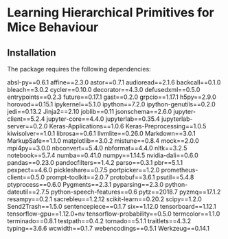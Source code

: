 # Learning Hierarchical Primitives for Mice Behaviour

## Installation

The package requires the following dependencies:

absl-py==0.6.1
affine==2.3.0
astor==0.7.1
audioread==2.1.6
backcall==0.1.0
bleach==3.0.2
cycler==0.10.0
decorator==4.3.0
defusedxml==0.5.0
entrypoints==0.2.3
future==0.17.1
gast==0.2.0
grpcio==1.17.1
h5py==2.9.0
horovod==0.15.1
ipykernel==5.1.0
ipython==7.2.0
ipython-genutils==0.2.0
jedi==0.13.2
Jinja2==2.10
joblib==0.11
jsonschema==2.6.0
jupyter-client==5.2.4
jupyter-core==4.4.0
jupyterlab==0.35.4
jupyterlab-server==0.2.0
Keras-Applications==1.0.6
Keras-Preprocessing==1.0.5
kiwisolver==1.0.1
librosa==0.6.1
llvmlite==0.26.0
Markdown==3.0.1
MarkupSafe==1.1.0
matplotlib==3.0.2
mistune==0.8.4
mock==2.0.0
mpi4py==3.0.0
nbconvert==5.4.0
nbformat==4.4.0
nltk==3.2.5
notebook==5.7.4
numba==0.41.0
numpy==1.14.5
nvidia-dali==0.6.0
pandas==0.23.0
pandocfilters==1.4.2
parso==0.3.1
pbr==5.1.1
pexpect==4.6.0
pickleshare==0.7.5
portpicker==1.2.0
prometheus-client==0.5.0
prompt-toolkit==2.0.7
protobuf==3.6.1
psutil==5.4.8
ptyprocess==0.6.0
Pygments==2.3.1
pyparsing==2.3.0
python-dateutil==2.7.5
python-speech-features==0.6
pytz==2018.7
pyzmq==17.1.2
resampy==0.2.1
sacrebleu==1.2.12
scikit-learn==0.20.2
scipy==1.2.0
Send2Trash==1.5.0
sentencepiece==0.1.7
six==1.12.0
tensorboard==1.12.1
tensorflow-gpu==1.12.0+nv
tensorflow-probability==0.5.0
termcolor==1.1.0
terminado==0.8.1
testpath==0.4.2
tornado==5.1.1
traitlets==4.3.2
typing==3.6.6
wcwidth==0.1.7
webencodings==0.5.1
Werkzeug==0.14.1

